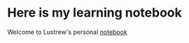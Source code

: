 # Here is my learning notebook
Welcome to Lustrew's personal [notebook](https://lustrew.github.io/notebook)
